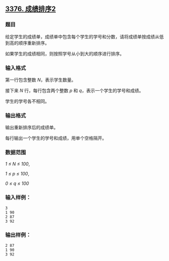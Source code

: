 ## [3376. 成绩排序2](https://www.acwing.com/problem/content/3379/)

### 题目

给定学生的成绩单，成绩单中包含每个学生的学号和分数，请将成绩单按成绩从低到高的顺序重新排序。

如果学生的成绩相同，则按照学号从小到大的顺序进行排序。

### 输入格式

第一行包含整数 *N*，表示学生数量。

接下来 *N* 行，每行包含两个整数 *p* 和 *q*，表示一个学生的学号和成绩。

学生的学号各不相同。

### 输出格式

输出重新排序后的成绩单。

每行输出一个学生的学号和成绩，用单个空格隔开。

### 数据范围

*1 ≤ N ≤ 100*,

*1 ≤ p ≤ 100*,

*0 ≤ q ≤ 100*

### 输入样例：

```
3
1 90
2 87
3 92
```

### 输出样例：

```
2 87
1 90
3 92
```
